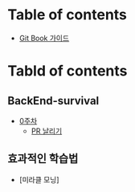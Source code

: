 # Table of contents

* [Git Book 가이드](README.md)

# Tabld of contents

## BackEnd-survival

* [0주차](/week/week0.md)
    * [PR 날리기](/week/pull-request.md)

## 효과적인 학습법

* [미라클 모닝]
